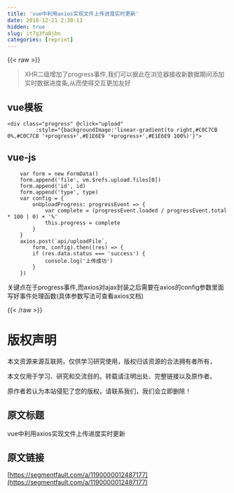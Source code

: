 ```yaml
---
title: 'vue中利用axios实现文件上传进度实时更新' 
date: 2018-12-21 2:30:11
hidden: true
slug: it7g3fa8jbn
categories: [reprint]
---
```


{{< raw >}}

                    
<blockquote>XHR二级增加了progress事件,我们可以据此在浏览器接收新数据期间添加实时数据进度条,从而使得交互更加友好</blockquote>
<h2 id="articleHeader0">vue模板</h2>
<div class="widget-codetool" style="display:none;">
      <div class="widget-codetool--inner">
      <span class="selectCode code-tool" data-toggle="tooltip" data-placement="top" title="" data-original-title="全选"></span>
      <span type="button" class="copyCode code-tool" data-toggle="tooltip" data-placement="top" data-clipboard-text="<div class=&quot;progress&quot; @click=&quot;upload&quot;
         :style=&quot;{backgroundImage:'linear-gradient(to right,#C0C7CB 0%,#C0C7CB '+progress+',#E1E6E9 '+progress+',#E1E6E9 100%)'}&quot;>" title="" data-original-title="复制"></span>
      <span type="button" class="saveToNote code-tool" data-toggle="tooltip" data-placement="top" title="" data-original-title="放进笔记"></span>
      </div>
      </div><pre class="xml hljs"><code class="html"><span class="hljs-tag">&lt;<span class="hljs-name">div</span> <span class="hljs-attr">class</span>=<span class="hljs-string">"progress"</span> @<span class="hljs-attr">click</span>=<span class="hljs-string">"upload"</span>
         <span class="hljs-attr">:style</span>=<span class="hljs-string">"{backgroundImage:'linear-gradient(to right,#C0C7CB 0%,#C0C7CB '+progress+',#E1E6E9 '+progress+',#E1E6E9 100%)'}"</span>&gt;</span></code></pre>
<h2 id="articleHeader1">vue-js</h2>
<div class="widget-codetool" style="display:none;">
      <div class="widget-codetool--inner">
      <span class="selectCode code-tool" data-toggle="tooltip" data-placement="top" title="" data-original-title="全选"></span>
      <span type="button" class="copyCode code-tool" data-toggle="tooltip" data-placement="top" data-clipboard-text="    var form = new FormData()
    form.append('file', vm.$refs.upload.files[0])
    form.append('id', id)
    form.append('type', type)
    var config = {
        onUploadProgress: progressEvent => {
            var complete = (progressEvent.loaded / progressEvent.total * 100 | 0) + '%'
            this.progress = complete
        }
    }
    axios.post(`api/uploadFile`,
        form, config).then((res) => {
        if (res.data.status === 'success') {
            console.log('上传成功')
        }
    })" title="" data-original-title="复制"></span>
      <span type="button" class="saveToNote code-tool" data-toggle="tooltip" data-placement="top" title="" data-original-title="放进笔记"></span>
      </div>
      </div><pre class="javascript hljs"><code class="js">    <span class="hljs-keyword">var</span> form = <span class="hljs-keyword">new</span> FormData()
    form.append(<span class="hljs-string">'file'</span>, vm.$refs.upload.files[<span class="hljs-number">0</span>])
    form.append(<span class="hljs-string">'id'</span>, id)
    form.append(<span class="hljs-string">'type'</span>, type)
    <span class="hljs-keyword">var</span> config = {
        <span class="hljs-attr">onUploadProgress</span>: <span class="hljs-function"><span class="hljs-params">progressEvent</span> =&gt;</span> {
            <span class="hljs-keyword">var</span> complete = (progressEvent.loaded / progressEvent.total * <span class="hljs-number">100</span> | <span class="hljs-number">0</span>) + <span class="hljs-string">'%'</span>
            <span class="hljs-keyword">this</span>.progress = complete
        }
    }
    axios.post(<span class="hljs-string">`api/uploadFile`</span>,
        form, config).then(<span class="hljs-function">(<span class="hljs-params">res</span>) =&gt;</span> {
        <span class="hljs-keyword">if</span> (res.data.status === <span class="hljs-string">'success'</span>) {
            <span class="hljs-built_in">console</span>.log(<span class="hljs-string">'上传成功'</span>)
        }
    })</code></pre>
<p>关键点在于progress事件,而axios对ajax封装之后需要在axios的config参数里面写好事件处理函数(具体参数写法可查看axios文档)</p>

                
{{< /raw >}}

# 版权声明
本文资源来源互联网，仅供学习研究使用，版权归该资源的合法拥有者所有，

本文仅用于学习、研究和交流目的。转载请注明出处、完整链接以及原作者。

原作者若认为本站侵犯了您的版权，请联系我们，我们会立即删除！

## 原文标题
vue中利用axios实现文件上传进度实时更新

## 原文链接
[https://segmentfault.com/a/1190000012487177](https://segmentfault.com/a/1190000012487177)

